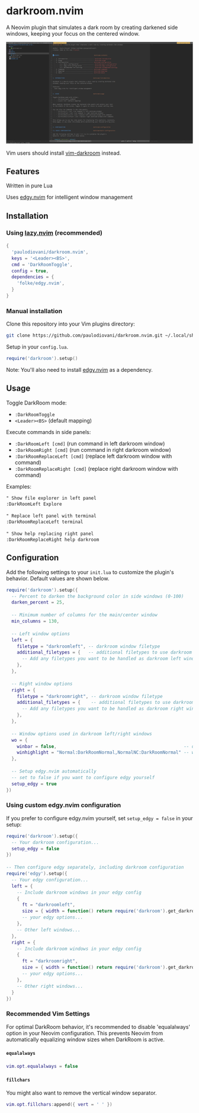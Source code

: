 # darkroom.nvim

A Neovim plugin that simulates a dark room by creating darkened side windows, keeping your focus on the centered window.

![screenshot-001](assets/screenshot-001.png)

Vim users should install [vim-darkroom](https://github.com/paulodiovani/vim-darkroom) instead.

## Features

Written in pure Lua

Uses [edgy.nvim](https://github.com/folke/edgy.nvim) for intelligent window management

## Installation

### Using [lazy.nvim](https://github.com/folke/lazy.nvim) (recommended)

```lua
{
  'paulodiovani/darkroom.nvim',
  keys = '<Leader><BS>',
  cmd = 'DarkRoomToggle',
  config = true,
  dependencies = {
    'folke/edgy.nvim',
  }
}
```

### Manual installation

Clone this repository into your Vim plugins directory:

```bash
git clone https://github.com/paulodiovani/darkroom.nvim.git ~/.local/share/nvim/pack/plugins/start/darkroom.nvim
```

Setup in your `config.lua`.

```lua
require('darkroom').setup()
```

Note: You'll also need to install [edgy.nvim](https://github.com/folke/edgy.nvim) as a dependency.

## Usage

Toggle DarkRoom mode:

- `:DarkRoomToggle`
- `<Leader><BS>` (default mapping)

Execute commands in side panels:

- `:DarkRoomLeft [cmd]` (run command in left darkroom window)
- `:DarkRoomRight [cmd]` (run command in right darkroom window)
- `:DarkRoomReplaceLeft [cmd]` (replace left darkroom window with command)
- `:DarkRoomReplaceRight [cmd]` (replace right darkroom window with command)

Examples:

```vim
" Show file explorer in left panel
:DarkRoomLeft Explore

" Replace left panel with terminal
:DarkRoomReplaceLeft terminal

" Show help replacing right panel
:DarkRoomReplaceRight help darkroom
```

## Configuration

Add the following settings to your `init.lua` to customize the plugin's behavior.
Default values are shown below.

```lua
require('darkroom').setup({
  -- Percent to darken the background color in side windows (0-100)
  darken_percent = 25,

  -- Minimum number of columns for the main/center window
  min_columns = 130,

  -- Left window options
  left = {
    filetype = "darkroomleft", -- darkroom window filetype
    additional_filetypes = {   -- additional filetypes to use darkroom
      -- Add any filetypes you want to be handled as darkroom left windows
    },
  },

  -- Right window options
  right = {
    filetype = "darkroomright", -- darkroom window filetype
    additional_filetypes = {    -- additional filetypes to use darkroom
      -- Add any filetypes you want to be handled as darkroom right windows
    },
  },

  -- Window options used in darkroom left/right windows
  wo = {
    winbar = false,                                                -- do not show winbar
    winhighlight = "Normal:DarkRoomNormal,NormalNC:DarkRoomNormal" -- window highlight used by darkroom
  },

  -- Setup edgy.nvim automatically
  -- set to false if you want to configure edgy yourself
  setup_edgy = true
})
```

### Using custom edgy.nvim configuration

If you prefer to configure edgy.nvim yourself, set `setup_edgy = false` in your setup:

```lua
require('darkroom').setup({
  -- Your darkroom configuration...
  setup_edgy = false
})

-- Then configure edgy separately, including darkroom configuration
require('edgy').setup({
  -- Your edgy configuration...
  left = {
    -- Include darkroom windows in your edgy config
    {
      ft = "darkroomleft",
      size = { width = function() return require('darkroom').get_darkroom_width() end },
      -- your edgy options...
    },
    -- Other left windows...
  },
  right = {
    -- Include darkroom windows in your edgy config
    {
      ft = "darkroomright",
      size = { width = function() return require('darkroom').get_darkroom_width() end },
      -- your edgy options...
    },
    -- Other right windows...
  }
})
```

### Recommended Vim Settings

For optimal DarkRoom behavior, it's recommended to disable 'equalalways' option in your Neovim configuration. This prevents Neovim from automatically equalizing window sizes when DarkRoom is active.

#### `equalalways`

```lua
vim.opt.equalalways = false
```

#### `fillchars`

You might also want to remove the vertical window separator.

```lua
vim.opt.fillchars:append({ vert = ' ' })
```
